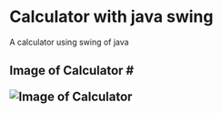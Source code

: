 # Calculator with java swing
A calculator using swing of java

<h2>Image of Calculator
# 
  
![Image of Calculator](https://github.com/ugursabirer/calculator-with-java-swing/blob/master/Calculator.PNG)
